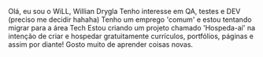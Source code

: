 Olá, eu sou o WiLL, Willian Drygla
Tenho interesse em QA, testes e DEV (preciso me decidir hahaha)
Tenho um emprego 'comum' e estou tentando migrar para a área Tech
Estou criando um projeto chamado 'Hospeda-aí' na intenção de criar e hospedar gratuitamente currículos, portfólios, páginas e assim por diante!
Gosto muito de aprender coisas novas.
